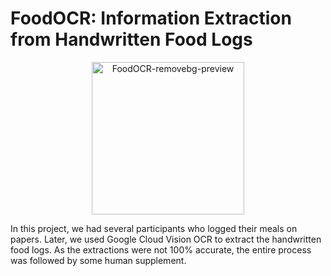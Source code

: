 # FoodOCR: Information Extraction from Handwritten Food Logs
<p align="center">
<img width="244" alt="FoodOCR-removebg-preview" src="https://github.com/Arefeen06088/FoodOCR-Information-Extraction-from-Handwritten-Food-Logs/assets/50717558/940f1b0d-5951-4eae-99f8-70eb5b78fab0">
</p>
In this project, we had several participants who logged their meals on papers. Later, we used Google Cloud Vision OCR to extract the handwritten food logs. As the extractions were not 100% accurate, the entire process was followed by some human supplement.
